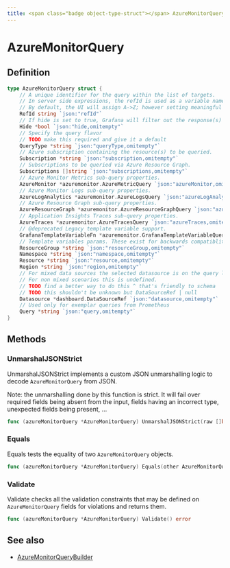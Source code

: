 ```yaml
---
title: <span class="badge object-type-struct"></span> AzureMonitorQuery
---
```

# <span class="badge object-type-struct"></span> AzureMonitorQuery

## Definition

```go
type AzureMonitorQuery struct {
    // A unique identifier for the query within the list of targets.
    // In server side expressions, the refId is used as a variable name to identify results.
    // By default, the UI will assign A->Z; however setting meaningful names may be useful.
    RefId string `json:"refId"`
    // If hide is set to true, Grafana will filter out the response(s) associated with this query before returning it to the panel.
    Hide *bool `json:"hide,omitempty"`
    // Specify the query flavor
    // TODO make this required and give it a default
    QueryType *string `json:"queryType,omitempty"`
    // Azure subscription containing the resource(s) to be queried.
    Subscription *string `json:"subscription,omitempty"`
    // Subscriptions to be queried via Azure Resource Graph.
    Subscriptions []string `json:"subscriptions,omitempty"`
    // Azure Monitor Metrics sub-query properties.
    AzureMonitor *azuremonitor.AzureMetricQuery `json:"azureMonitor,omitempty"`
    // Azure Monitor Logs sub-query properties.
    AzureLogAnalytics *azuremonitor.AzureLogsQuery `json:"azureLogAnalytics,omitempty"`
    // Azure Resource Graph sub-query properties.
    AzureResourceGraph *azuremonitor.AzureResourceGraphQuery `json:"azureResourceGraph,omitempty"`
    // Application Insights Traces sub-query properties.
    AzureTraces *azuremonitor.AzureTracesQuery `json:"azureTraces,omitempty"`
    // @deprecated Legacy template variable support.
    GrafanaTemplateVariableFn *azuremonitor.GrafanaTemplateVariableQuery `json:"grafanaTemplateVariableFn,omitempty"`
    // Template variables params. These exist for backwards compatiblity with legacy template variables.
    ResourceGroup *string `json:"resourceGroup,omitempty"`
    Namespace *string `json:"namespace,omitempty"`
    Resource *string `json:"resource,omitempty"`
    Region *string `json:"region,omitempty"`
    // For mixed data sources the selected datasource is on the query level.
    // For non mixed scenarios this is undefined.
    // TODO find a better way to do this ^ that's friendly to schema
    // TODO this shouldn't be unknown but DataSourceRef | null
    Datasource *dashboard.DataSourceRef `json:"datasource,omitempty"`
    // Used only for exemplar queries from Prometheus
    Query *string `json:"query,omitempty"`
}
```
## Methods

### <span class="badge object-method"></span> UnmarshalJSONStrict

UnmarshalJSONStrict implements a custom JSON unmarshalling logic to decode `AzureMonitorQuery` from JSON.

Note: the unmarshalling done by this function is strict. It will fail over required fields being absent from the input, fields having an incorrect type, unexpected fields being present, …

```go
func (azureMonitorQuery *AzureMonitorQuery) UnmarshalJSONStrict(raw []byte) error
```

### <span class="badge object-method"></span> Equals

Equals tests the equality of two `AzureMonitorQuery` objects.

```go
func (azureMonitorQuery *AzureMonitorQuery) Equals(other AzureMonitorQuery) bool
```

### <span class="badge object-method"></span> Validate

Validate checks all the validation constraints that may be defined on `AzureMonitorQuery` fields for violations and returns them.

```go
func (azureMonitorQuery *AzureMonitorQuery) Validate() error
```

## See also

 * <span class="badge builder"></span> [AzureMonitorQueryBuilder](./builder-AzureMonitorQueryBuilder.md)
